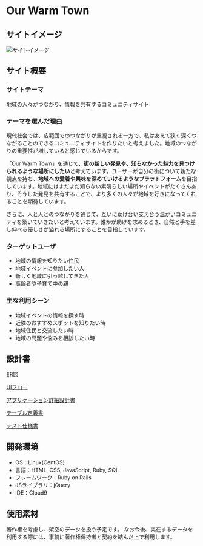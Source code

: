# Our Warm Town

## サイトイメージ
![サイトイメージ](app/assets/images/site_image1.png)

## サイト概要
### サイトテーマ
地域の人々がつながり、情報を共有するコミュニティサイト

### テーマを選んだ理由
現代社会では、広範囲でのつながりが重視される一方で、私はあえて狭く深くつながることのできるコミュニティサイトを作りたいと考えました。地域のつながりの重要性が増していると感じているからです。

「Our Warm Town」を通じて、**街の新しい発見や、知らなかった魅力を見つけられるような場所にしたい**と考えています。ユーザーが自分の街について新たな視点を持ち、**地域への愛着や興味を深めていけるようなプラットフォーム**を目指しています。地域にはまだまだ知らない素晴らしい場所やイベントがたくさんあり、そうした発見を共有することで、より多くの人々が地域を好きになってくれることを期待しています。

さらに、人と人とのつながりを通じて、互いに助け合い支え合う温かいコミュニティを築いていきたいと考えています。誰かが助けを求めるとき、自然と手を差し伸べる優しさが溢れる場所にすることを目指しています。

### ターゲットユーザ
- 地域の情報を知りたい住民
- 地域イベントに参加したい人
- 新しく地域に引っ越してきた人
- 高齢者や子育て中の親

### 主な利用シーン
- 地域イベントの情報を探す時
- 近隣のおすすめスポットを知りたい時
- 地域住民と交流したい時
- 地域の問題や悩みを相談したい時

## 設計書

[ER図](https://drive.google.com/file/d/10PDpSMuXr4-7WeZAX7ve7dZb2zOZva69/view?usp=sharing)


[UIフロー](https://drive.google.com/file/d/1XGqMGgIBAPEJd56zmqO3sbF201n24tOU/view?usp=sharing)


[アプリケーション詳細設計書](https://docs.google.com/spreadsheets/d/1V-t8h41OUv9RRZTRTNjOHkDplOfxP-5RtS1QHrJ6XbI/edit?usp=sharing)


[テーブル定義書](https://docs.google.com/spreadsheets/d/1hc1x-y96dCu3M1rYhzbaaqkx7gXRxqXQ9R2vBEi2zPs/edit?usp=sharing)


[テスト仕様書](https://docs.google.com/spreadsheets/d/1s_S5hFDQ_FxgU0cB8o0lVTwj988y8Sts/edit?usp=sharing&ouid=113613601177379518904&rtpof=true&sd=true)

## 開発環境
- OS：Linux(CentOS)
- 言語：HTML, CSS, JavaScript, Ruby, SQL
- フレームワーク：Ruby on Rails
- JSライブラリ：jQuery
- IDE：Cloud9

## 使用素材
著作権を考慮し、架空のデータを扱う予定です。
なお今後、実在するデータを利用する際には、事前に著作権保持者と契約を結んだ上で利用します。
